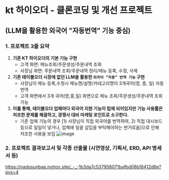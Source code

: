 # kt 하이오더 - 클론코딩 및 개선 프로젝트
## (LLM을 활용한 외국어 "자동번역" 기능 중심)

### 1. 프로젝트 3줄 요약
1. **기존 KT  하이오더의 기본 기능 구현**
    - 고객 화면: 메뉴조회/주문생성/주문내역 조회
    - 사장님 화면: 주문내역 조회/주문내역 정리/메뉴 등록, 수정, 삭제
2. **기존 테이블오더 시장에 없던 LLM을 활용한 `외국어 “자동” 번역 기능` 구현**
    - 사장님이 메뉴 등록,수정시 메뉴명/설명/카테고리명이 3개국어(영, 중, 일) 자동 번역
    - 고객 화면에서 3개 국어(영,중,일) 화면으로 메뉴 조회/주문생성/주문내역 조회 가능
3. **이를 통해, 테이블오더 업체마다 외국어 지원 기능이 탑재 되어있지만 기능 사용률은 저조한 문제를 해결하고, 경쟁사 대비 마케팅 포인트로 소구한다.**  
    - 기존 업체 기능의 경우 [1) 사장님이 직접 외국어를 번역하여, 2) 직접 대시보드 등으로 일일이 넣거나, 업체에 일괄 삽입을 부탁해야하는 번거로움]으로 인해 저조한 사용을 보임
![image](https://github.com/user-attachments/assets/be0f8e32-ae04-4349-b36f-86681bcc2cd6)

### 2. 프로젝트 결과보고서 및 각종 산출물 (시연영상, 기획서, ERD, API 명세서 등)
https://nadosunbae.notion.site/_-_-1b3da7c537958071bafbd08b18412d6e?pvs=4
